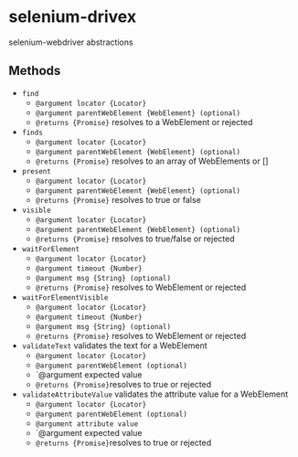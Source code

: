 # selenium-drivex
selenium-webdriver abstractions

## Methods

* `find`
  * `@argument locator {Locator}`
  * `@argument parentWebElement {WebElement} (optional)`
  * `@returns {Promise}` resolves to a WebElement or rejected
* `finds`
  * `@argument locator {Locator}`
  * `@argument parentWebElement {WebElement} (optional)`
  * `@returns {Promise}` resolves to an array of WebElements or []
* `present`
  * `@argument locator {Locator}`
  * `@argument parentWebElement {WebElement} (optional)`
  * `@returns {Promise}` resolves to true or false
* `visible`
  * `@argument locator {Locator}`
  * `@argument parentWebElement {WebElement} (optional)`
  * `@returns {Promise}` resolves to true/false or rejected
* `waitForElement`
  * `@argument locator {Locator}`
  * `@argument timeout {Number}`
  * `@argument msg {String} (optional)`
  * `@returns {Promise}` resolves to WebElement or rejected
* `waitForElementVisible`
  * `@argument locator {Locator}`
  * `@argument timeout {Number}`
  * `@argument msg {String} (optional)`
  * `@returns {Promise}` resolves to WebElement or rejected
* `validateText` validates the text for a WebElement
  * `@argument locator {Locator}`
  * `@argument parentWebElement (optional)`
  * `@argument expected value
  * `@returns {Promise}`resolves to true or rejected
* `validateAttributeValue` validates the attribute value for a WebElement
  * `@argument locator {Locator}`
  * `@argument parentWebElement (optional)`
  * `@argument attribute value`
  * `@argument expected value
  * `@returns {Promise}`resolves to true or rejected

